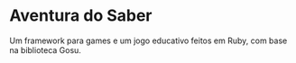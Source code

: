 Aventura do Saber
=================

Um framework para games e um jogo educativo feitos em Ruby, com base na biblioteca Gosu.
